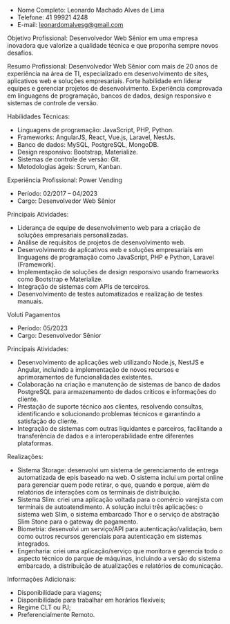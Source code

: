 - Nome Completo: Leonardo Machado Alves de Lima
- Telefone: 41 99921 4248
- E-mail: leonardomalvesg@gmail.com

Objetivo Profissional:
Desenvolvedor Web Sênior em uma empresa inovadora que valorize a qualidade técnica e que proponha sempre novos desafios.

Resumo Profissional:
Desenvolvedor Web Sênior com mais de 20 anos de experiência na área de TI, especializado em desenvolvimento de sites, aplicativos web e soluções empresariais. Forte habilidade em liderar equipes e gerenciar projetos de desenvolvimento. Experiência comprovada em linguagens de programação, bancos de dados, design responsivo e sistemas de controle de versão.

Habilidades Técnicas:
- Linguagens de programação: JavaScript, PHP, Python.
- Frameworks: AngularJS, React, Vue.js, Laravel, NestJs.
- Banco de dados: MySQL, PostgreSQL, MongoDB.
- Design responsivo: Bootstrap, Materialize.
- Sistemas de controle de versão: Git.
- Metodologias ágeis: Scrum, Kanban.

Experiência Profissional:
Power Vending
- Período: 02/2017 – 04/2023
- Cargo: Desenvolvedor Web Sênior

Principais Atividades:
- Liderança de equipe de desenvolvimento web para a criação de soluções empresariais personalizadas.
- Análise de requisitos de projetos de desenvolvimento web.
- Desenvolvimento de aplicativos web e soluções empresariais em linguagens de programação como JavaScript, PHP e Python, Laravel (Framework).
- Implementação de soluções de design responsivo usando frameworks como Bootstrap e Materialize.
- Integração de sistemas com APIs de terceiros.
- Desenvolvimento de testes automatizados e realização de testes manuais.

Voluti Pagamentos
- Período: 05/2023
- Cargo: Desenvolvedor Sênior

Principais Atividades:
- Desenvolvimento de aplicações web utilizando Node.js, NestJS e Angular, incluindo a implementação de novos recursos e aprimoramentos de funcionalidades existentes.
- Colaboração na criação e manutenção de sistemas de banco de dados PostgreSQL para armazenamento de dados críticos e informações do cliente.
- Prestação de suporte técnico aos clientes, resolvendo consultas, identificando e solucionando problemas técnicos e garantindo a satisfação do cliente.
- Integração de sistemas com outras liquidantes e parceiros, facilitando a transferência de dados e a interoperabilidade entre diferentes plataformas.

Realizações:
- Sistema Storage: desenvolvi um sistema de gerenciamento de entrega automatizada de epis baseado na web. O sistema inclui um portal online para gerenciar quem pode retirar, o que, quando e porque, além de relatórios de interações com os terminais de distribuição.
- Sistema Slim: criei uma aplicação voltada para o comércio varejista com terminais de autoatendimento. A solução inclui três aplicações: o sistema web Slim, o sistema embarcado Thor e o serviço de abstração Slim Stone para o gateway de pagamento.
- Biometria: desenvolvi um serviço/API para autenticação/validação, bem como outros recursos gerenciais para autenticação em sistemas integrados.
- Engenharia: criei uma aplicação/serviço que monitora e gerencia todo o aspecto técnico do parque de máquinas, incluindo a versão do sistema embarcado, a distribuição de atualizações e relatórios de comunicação.

Informações Adicionais:
- Disponibilidade para viagens;
- Disponibilidade para trabalhar em horários flexíveis;
- Regime CLT ou PJ;
- Preferencialmente Remoto.
